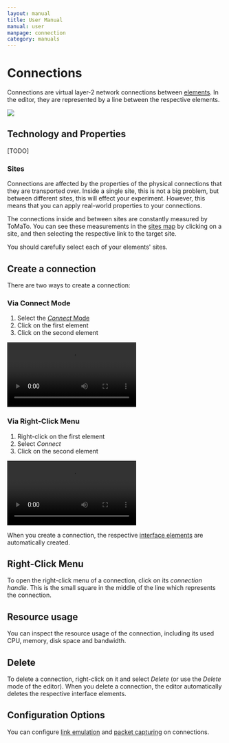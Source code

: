 ```yaml
---
layout: manual
title: User Manual
manual: user
manpage: connection
category: manuals
---
```


# Connections

Connections are virtual layer-2 network connections between [elements](../element). In the editor, they are represented by a line between the respective elements.

![](../img/connection_example.png)


## Technology and Properties

[TODO]

### Sites

Connections are affected by the properties of the physical connections that they are transported over. Inside a single site, this is not a big problem, but between different sites, this will effect your experiment. However, this means that you can apply real-world properties to your connections.

The connections inside and between sites are constantly measured by ToMaTo.
You can see these measurements in the [sites map](https://master.tomato-lab.org/map/) by clicking on a site, and then selecting the respective link to the target site.

You should carefully select each of your elements' sites.


## Create a connection

There are two ways to create a connection:

### Via Connect Mode

1. Select the [_Connect_ Mode](../topology/editor#mode)
2. Click on the first element
3. Click on the second element

<video autoplay loop>
	<source src="../vid/connect_mode.m4v" type="video/mp4">
</video>

### Via Right-Click Menu

1. Right-click on the first element
2. Select _Connect_
3. Click on the second element

<video autoplay loop>
	<source src="../vid/connect_rightclick.m4v" type="video/mp4">
</video>

When you create a connection, the respective [interface elements](../element/interface) are automatically created.


## Right-Click Menu

To open the right-click menu of a connection, click on its _connection handle_. This is the small square in the middle of the line which represents the connection.

## Resource usage

You can inspect the resource usage of the connection, including its used CPU, memory, disk space and bandwidth.

## Delete

To delete a connection, right-click on it and select _Delete_ (or use the _Delete_ mode of the editor). When you delete a connection, the editor automatically deletes the respective interface elements.


## Configuration Options

You can configure [link emulation](link_emulation) and [packet capturing](packet_capturing) on connections.
